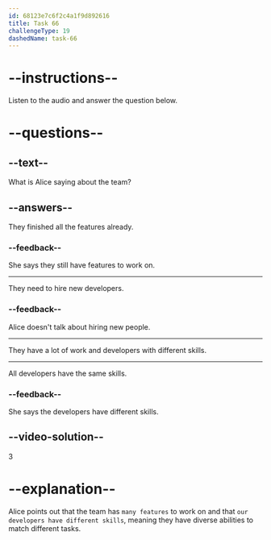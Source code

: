 ```yaml
---
id: 68123e7c6f2c4a1f9d892616
title: Task 66
challengeType: 19
dashedName: task-66
---
```


<!-- (Audio) Alice: We have many features to work on, and our developers have different skills. -->

# --instructions--

Listen to the audio and answer the question below.

# --questions--

## --text--

What is Alice saying about the team?

## --answers--

They finished all the features already.

### --feedback--

She says they still have features to work on.

---

They need to hire new developers.

### --feedback--

Alice doesn't talk about hiring new people.

---

They have a lot of work and developers with different skills.

---

All developers have the same skills.

### --feedback--

She says the developers have different skills.

## --video-solution--

3

# --explanation--

Alice points out that the team has `many features` to work on and that `our developers have different skills`, meaning they have diverse abilities to match different tasks.
